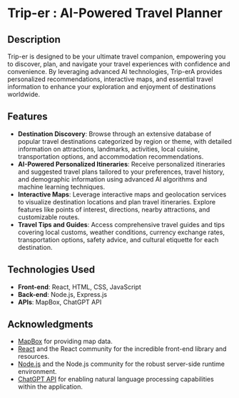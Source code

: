 
# Trip-er : AI-Powered Travel Planner
## Description

Trip-er is designed to be your ultimate travel companion, empowering you to discover, plan, and navigate your travel experiences with confidence and convenience. By leveraging advanced AI technologies, Trip-erA provides personalized recommendations, interactive maps, and essential travel information to enhance your exploration and enjoyment of destinations worldwide.

## Features

- **Destination Discovery**: Browse through an extensive database of popular travel destinations categorized by region or theme, with detailed information on attractions, landmarks, activities, local cuisine, transportation options, and accommodation recommendations.
- **AI-Powered Personalized Itineraries**: Receive personalized itineraries and suggested travel plans tailored to your preferences, travel history, and demographic information using advanced AI algorithms and machine learning techniques.
- **Interactive Maps**: Leverage interactive maps and geolocation services to visualize destination locations and plan travel itineraries. Explore features like points of interest, directions, nearby attractions, and customizable routes.
- **Travel Tips and Guides**: Access comprehensive travel guides and tips covering local customs, weather conditions, currency exchange rates, transportation options, safety advice, and cultural etiquette for each destination.

## Technologies Used

- **Front-end**: React, HTML, CSS, JavaScript
- **Back-end**: Node.js, Express.js
- **APIs**: MapBox, ChatGPT API


## Acknowledgments

- [MapBox](https://www.mapbox.com/) for providing map data.
- [React](https://reactjs.org/) and the React community for the incredible front-end library and resources.
- [Node.js](https://nodejs.org/) and the Node.js community for the robust server-side runtime environment.
- [ChatGPT API](https://openai.com/blog/chatgpt/) for enabling natural language processing capabilities within the application.
